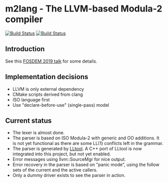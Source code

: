 m2lang - The LLVM-based Modula-2 compiler
=========================================

[![Build Status](https://img.shields.io/travis/redstar/m2lang/master.svg?logo=travis&label=Travis%20CI)][1]
[![Build Status](https://img.shields.io/cirrus/github/redstar/m2lang/master?logo=Cirrus%20CI&label=Cirrus%20CI)][2]

Introduction
------------

See this [FOSDEM 2019 talk](https://fosdem.org/2019/schedule/event/llvm_irgen/) for some details.

Implementation decisions
------------------------

 - LLVM is only external dependency
 - CMake scripts derived from clang
 - ISO language first
 - Use "declare-before-use" (single-pass) model

Current status
--------------

- The lexer is almost done.
- The parser is based on ISO Modula-2 with generic and OO additions.
  It is not yet functional as there are some LL(1) conflicts left in the grammar.
- The parser is generated by [LLtool](https://github.com/redstar/LLtool). A C++
  port of LLtool is now integrated into this project, but not yet enabled.
- Error messages using llvm::SourceMgr for nice output.
- Error recovery in the parser is based on "panic mode", using the follow sets
  of the current and the active callers.
- Only a dummy driver exists to see the parser in action.

[1]: https://travis-ci.org/redstar/m2lang "Travis CI Build Status"
[2]: https://cirrus-ci.com/github/redstar/m2lang "Cirrus CI Build Status"
